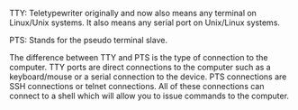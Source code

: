TTY: Teletypewriter originally and now also means any terminal on Linux/Unix systems. It also means any serial port on Unix/Linux systems.

PTS: Stands for the pseudo terminal slave.

The difference between TTY and PTS is the type of connection to the computer. TTY ports are direct connections to the computer such as a keyboard/mouse or a serial connection to the device. PTS connections are SSH connections or telnet connections. All of these connections can connect to a shell which will allow you to issue commands to the computer.
